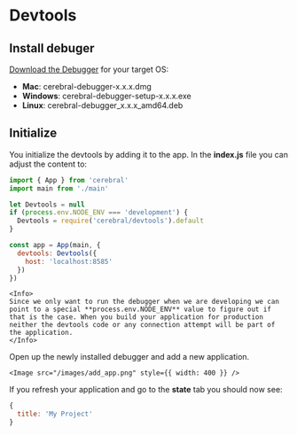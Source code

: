 # Devtools

## Install debuger

[Download the Debugger](https://github.com/cerebral/cerebral-debugger/releases) for your target OS:

* **Mac**: cerebral-debugger-x.x.x.dmg
* **Windows**: cerebral-debugger-setup-x.x.x.exe
* **Linux**: cerebral-debugger_x.x.x_amd64.deb

## Initialize

You initialize the devtools by adding it to the app. In the **index.js** file you can adjust the content to:

```js
import { App } from 'cerebral'
import main from './main'

let Devtools = null
if (process.env.NODE_ENV === 'development') {
  Devtools = require('cerebral/devtools').default
}

const app = App(main, {
  devtools: Devtools({
    host: 'localhost:8585'
  })
})
```

```marksy
<Info>
Since we only want to run the debugger when we are developing we can point to a special **process.env.NODE_ENV** value to figure out if that is the case. When you build your application for production neither the devtools code or any connection attempt will be part of the application.
</Info>
```

Open up the newly installed debugger and add a new application.

```marksy
<Image src="/images/add_app.png" style={{ width: 400 }} />
```

If you refresh your application and go to the **state** tab you should now see:

```js
{
  title: 'My Project'
}
```
